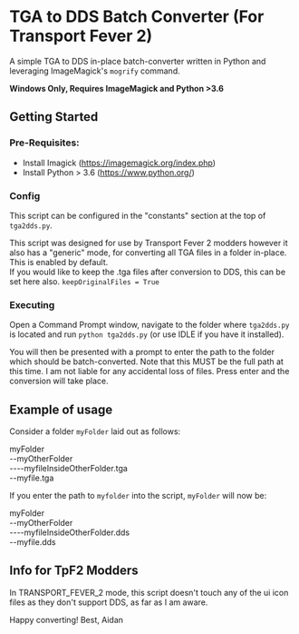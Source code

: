 # TGA to DDS Batch Converter (For Transport Fever 2)
A simple TGA to DDS in-place batch-converter written in Python and leveraging ImageMagick's `mogrify` command.

**Windows Only, Requires ImageMagick and Python >3.6**

## Getting Started
### Pre-Requisites:
- Install Imagick (https://imagemagick.org/index.php)
- Install Python > 3.6 (https://www.python.org/)
### Config
This script can be configured in the "constants" section at the top of `tga2dds.py`.

This script was designed for use by Transport Fever 2 modders however it also has a "generic" mode, for converting all TGA files in a folder in-place. This is enabled by default. \
If you would like to keep the .tga files after conversion to DDS, this can be set here also.
`keepOriginalFiles = True`

### Executing 
Open a Command Prompt window, navigate to the folder where `tga2dds.py` is located and run `python tga2dds.py` (or use IDLE if you have it installed).

You will then be presented with a prompt to enter the path to the folder which should be batch-converted. Note that this MUST be the full path at this time. I am not liable for any accidental loss of files. Press enter and the conversion will take place.

## Example of usage
Consider a folder `myFolder` laid out as follows:

myFolder \
--myOtherFolder \
----myfileInsideOtherFolder.tga \
--myfile.tga

If you enter the path to `myfolder` into the script, `myFolder` will now be:

myFolder \
--myOtherFolder \
----myfileInsideOtherFolder.dds \
--myfile.dds 

## Info for TpF2 Modders
In TRANSPORT_FEVER_2 mode, this script doesn't touch any of the ui icon files as they don't support DDS, as far as I am aware.


Happy converting!
Best,
Aidan

